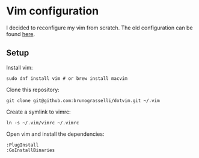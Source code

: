 # Vim configuration

I decided to reconfigure my vim from scratch. The old configuration can be found [here](https://github.com/brunograsselli/vim-files).

## Setup

Install vim:

```shell
sudo dnf install vim # or brew install macvim
```

Clone this repository:
```shell
git clone git@github.com:brunograsselli/dotvim.git ~/.vim
```

Create a symlink to vimrc:
```shell
ln -s ~/.vim/vimrc ~/.vimrc
```

Open vim and install the dependencies:
```shell
:PlugInstall
:GoInstallBinaries
```
